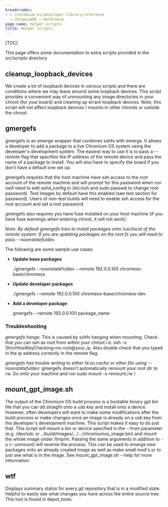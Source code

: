 ```yaml
---
breadcrumbs:
- - /chromium-os/developer-library/reference
  - ChromiumOS > Reference
page_name: helper-scripts
title: Helper scripts
---
```


[TOC]

This page offers some documentation to extra scripts provided in the src/scripts
directory

## cleanup_loopback_devices

We create a lot of loopback devices in various scripts and there are conditions
where we may leave around some loopback devices. This script provides a
convenient way of unmounting any image directories in your chroot (for your
board) and cleaning up errant loopback devices. Note, this script will not
affect loopback devices / mounts in other chroots or outside the chroot.

## gmergefs

gmergefs is an emerge wrapper that combines sshfs with emerge. It allows a
developer to add a package to a live Chromium OS system using the developer's
development system. The easiest way to use it is to pass a --remote flag that
specifies the IP address of the remote device and pass the name of a package to
install. You will also have to specify the board if you don't have a default one
set up.

gmergefs requires that the host machine have ssh access to the root account of
the remote machine and will prompt for this password when run (will need to edit
sshd_config in /etc/ssh and sudo passwd to change root password). Test images by
default have this enabled (see test section for password). Users of non-test
builds will need to enable ssh access for the root account and set a root
password.

gmergefs also requires you have fuse installed on your host machine (if you have
fuse warnings when entering chroot, it will not work).

*Note: By default gmergefs tries to install packages onto /usr/local of the
remote system. If you are updating packages on the root fs you will need to pass
--noonstatefuldev.*

The following are some sample use cases:

*   **Update base packages**

    ./gmergefs --noonstatefuldev --remote 192.0.0.100 chromeos-base/chromeos

*   **Update developer packages**

    ./gmergefs --remote 192.0.0.100 chromeos-base/chromeos-dev

*   **Add a developer package**

    gmergefs --remote 192.0.0.100 package_name

### Troubleshooting

*gmergefs hangs*: This is caused by sshfs hanging when mounting. Check that you
can ssh as root from within your chroot i.e. ssh -o StrictHostKeyChecking=no
root@your_ip. Also double check that you typed in the ip address correctly in
the remote flag.

*gmergefs has trouble writing to either ld.so.cache or other file using
--noonstatefuldev*: gmergefs doesn't automatically remount your root dir to rw.
Go onto your machine and run sudo mount -o remount,rw /

## mount_gpt_image.sh

The output of the Chromium OS build process is a bootable binary gpt bin file
that you can dd straight onto a usb key and install onto a device. However,
often developers will want to make some modifications after the build process or
make changes once an image is already on a usb key from the developer's
development machine. This script makes it easy to do just that. This script will
mount a bin or device specified in the --from parameter (e.g. /dev/sdc or
../build/images/.../.../chromiumos_image.bin) and mount the whole image under
/tmp/m. Passing the same arguments in addition to -u (--unmount) will reverse
the process. This can be used to emerge new packages onto an already created
image as well as make small mod's or to just see what is in the image. See
mount_gpt_image.sh --help for more information.

## wtf

Displays summary status for every git repository that is in a modified state.
Helpful to easily see what changes you have across the entire source tree. This
tool is found in depot_tools.
